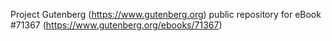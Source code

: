 Project Gutenberg (https://www.gutenberg.org) public repository
for eBook #71367 (https://www.gutenberg.org/ebooks/71367)
